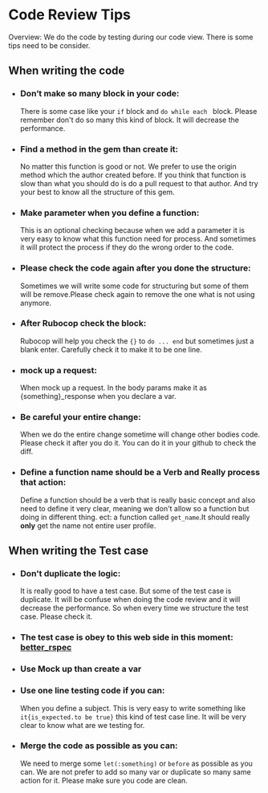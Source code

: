 # Code Review Tips

Overview: We do the code by testing during our code view. There is some tips need to be consider.

## When writing the code

* ### Don’t make so many block in your code:

   There is some case like your ``` if ```  block and ```do while each ``` block. Please remember don't do so many this kind of block. It will decrease the performance.

* ### Find a method in the gem than create it:
   No matter this function is good or not. We prefer to use the origin method which the author created before. If you think that function is slow than what you should do is do a pull request to that author. And try your best to know all the structure of this gem.

* ### Make parameter when you define a function:
   This is an optional checking because when we add a parameter it is very easy to know what this function need for process. And sometimes it will protect the process if they do the wrong order to the code.

* ### Please check the code again after you done the structure:
   Sometimes we will write some code for structuring but some of them will be remove.Please check again to remove the one what is not using anymore.

* ### After Rubocop check the block:
   Rubocop will help you check the ```{}``` to ```do ... end``` but sometimes just a blank enter. Carefully check it to make it to be one line.

* ### mock up a request:
   When mock up a request. In the body params make it as {something}_response when you declare a var.

* ### Be careful your entire change:
   When we do the entire change sometime will change other bodies code. Please check it after you do it. You can do it in your github to check the diff.

* ### Define a function name should be a Verb and Really process that action:
   Define a function should be a verb that is really basic concept and also need to define it very clear, meaning we don't allow so a function but doing in different thing. ect: a function called ``` get_name ```.It should really <b>only</b> get the name not entire user profile.
    
## When writing the Test case

* ### Don't duplicate the logic:

    It is really good to have a test case. But some of the test case is duplicate. It will be confuse when doing the code review and it will decrease the performance. So when every time we structure the test case. Please check it.

* ### The test case is obey to this web side in this moment: [better_rspec](https://www.google.com)

* ### Use Mock up than create a var

* ### Use one line testing code if you can:

   When you define a subject. This is very easy to write something like ```it{is_expected.to be true}``` this kind of test case line. It will be very clear to know what are we testing for.

* ### Merge the code as possible as you can:

   We need to merge some ```let(:something)``` or ```before``` as possible as you can. We are not prefer to add so many var or duplicate so many same action for it. Please make sure you code are clean.
